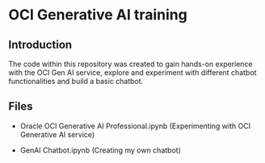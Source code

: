 # OCI Generative AI training

## Introduction

The code within this repository was created to gain hands-on experience with the OCI Gen AI service, explore and experiment with different chatbot functionalities and build a basic chatbot.

## Files
- Oracle OCI Generative AI Professional.ipynb (Experimenting with OCI Generative AI service)

- GenAI Chatbot.ipynb (Creating my own chatbot)
